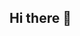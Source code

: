 ## Hi there 👋

<!--
**Rayyan10x/Rayyan10x** is a ✨ _special_ ✨ repository because its `README.md` (this file) appears on your GitHub profile.

Here are some ideas to get you started:

- 🔭 I’m currently working on a binomial options pricer for euopean call option
- 🌱 I’m currently learning algorthims and data structures in c++
- 👯 I’m looking to collaborate on any projects to do with quantitive finance
- 🤔 I’m looking for help with learning how to price american stocks using various other financial models
- 💬 Ask me about who my favouite philosopher is
- 📫 How to reach me: 3rayyan_ (insta) rayaneourari (linkdin)
- ⚡ Fun fact: I am a blue belt in jijustu and an avid drummer
-->
